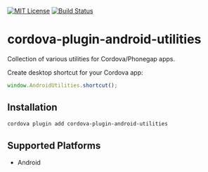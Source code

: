 [![MIT License](http://img.shields.io/badge/license-MIT-blue.svg?style=flat)](LICENSE) [![Build Status](https://travis-ci.org/frontyard/cordova-plugin-android-utilities.svg?branch=master)](https://travis-ci.org/frontyard/cordova-plugin-android-utilities)
# cordova-plugin-android-utilities

Collection of various utilities for Cordova/Phonegap apps.

Create desktop shortcut for your Cordova app:
```js
window.AndroidUtilities.shortcut();
```

## Installation

```sh
cordova plugin add cordova-plugin-android-utilities
```

## Supported Platforms

* Android
